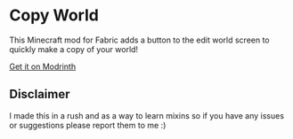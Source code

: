 # Copy World

This Minecraft mod for Fabric adds a button to the edit world screen to quickly make a copy of your world!

[Get it on Modrinth](https://modrinth.com/mod/copyworld)

## Disclaimer

I made this in a rush and as a way to learn mixins so if you have any issues or suggestions please report them to me :)
